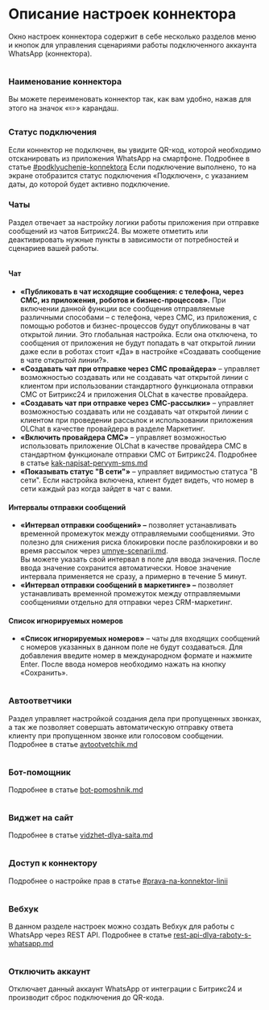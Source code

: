 # Описание настроек коннектора

Окно настроек коннектора содержит в себе несколько разделов меню и кнопок для управления сценариями работы подключенного аккаунта WhatsApp (коннектора).

<figure><img src="../../.gitbook/assets/image (19).png" alt=""><figcaption></figcaption></figure>

### **Наименование коннектора**

Вы можете переименовать коннектор так, как вам удобно, нажав для этого на значок «✏️» карандаш.

### **Статус подключения**

Если коннектор не подключен, вы увидите QR-код, которой необходимо отсканировать из приложения WhatsApp на смартфоне. Подробнее в статье [#podklyuchenie-konnektora](../podklyuchenie-konnektora.md#podklyuchenie-konnektora "mention") Если подключение выполнено, то на экране отобразится статус подключения «Подключен», с указанием даты, до которой будет активно подключение.

### Чаты

Раздел отвечает за настройку логики работы приложения при отправке сообщений из чатов Битрикс24. Вы можете отметить или деактивировать нужные пункты в зависимости от потребностей и сценариев вашей работы.

<figure><img src="../../.gitbook/assets/image (20).png" alt=""><figcaption></figcaption></figure>

#### Чат

* **«Публиковать в чат исходящие сообщения: с телефона, через СМС, из приложения, роботов и бизнес-процессов».** При включении данной функции все сообщения отправляемые различными способами – с телефона, через СМС, из приложения, с помощью роботов и бизнес-процессов будут опубликованы в чат открытой линии. Это глобальная настройка. Если она отключена, то сообщения от приложения не будут попадать в чат открытой линии даже если в роботах стоит «Да» в настройке «Создавать сообщение в чате открытой линии?».
* **«Создавать чат при отправке через СМС провайдера»** – управляет возможностью создавать или не создавать чат открытой линии с клиентом при использовании стандартного функционала отправки СМС от Битрикс24 и приложения OLChat в качестве провайдера.
* **«Создавать чат при отправке через СМС-рассылки»** – управляет возможностью создавать или не создавать чат открытой линии с клиентом при проведении рассылок и использовании приложения OLChat в качестве провайдера в разделе Маркетинг.
* **«Включить провайдера СМС»** – управляет возможностью использовать приложение OLChat в качестве провайдера СМС в стандартном функционале отправки СМС от Битрикс24. Подробнее в статье [kak-napisat-pervym-sms.md](../../ispolzovanie/poluchenie-i-otpravka-soobshenii/kak-napisat-pervym-sms.md "mention")
* **«Показывать статус "В сети"»** – управляет видимостью статуса "В сети". Если настройка включена, клиент будет видеть, что номер в сети каждый раз когда зайдет в чат с вами.

#### Интервалы отправки сообщений

* **«Интервал отправки сообщений» –** позволяет устанавливать временной промежуток между отправляемыми сообщениями. Это полезно для снижения риска блокировки после разблокировки и во время рассылок через [umnye-scenarii.md](../../roboty-i-aktiviti/umnye-scenarii.md "mention").\
  Вы можете указать свой интервал в поле для ввода значения. После ввода значение сохранится автоматически. Новое значение интервала применяется не сразу, а примерно в течение 5 минут.
* **«Интервал отправки сообщений в маркетинге» –** позволяет устанавливать временной промежуток между отправляемыми сообщениями отдельно для отправки через CRM-маркетинг.

#### Список игнорируемых номеров

* **«Список игнорируемых номеров»** – чаты для входящих сообщений с номеров указанных в данном поле не будут создаваться. Для добавления введите номер в международном формате и нажмите Enter. После ввода номеров необходимо нажать на кнопку «Сохранить».

<figure><img src="../../.gitbook/assets/image (21).png" alt=""><figcaption></figcaption></figure>

### Автоответчики

Раздел управляет настройкой создания дела при пропущенных звонках, а так же позволяет совершать автоматическую отправку ответа клиенту при пропущенном звонке или голосовом сообщении. Подробнее в статье [avtootvetchik.md](../../avtootvetchik.md "mention")

<figure><img src="../../.gitbook/assets/image (22).png" alt=""><figcaption></figcaption></figure>

### Бот-помощник

Подробнее в статье [bot-pomoshnik.md](../../bot-pomoshnik.md "mention")

<figure><img src="../../.gitbook/assets/image (23).png" alt=""><figcaption></figcaption></figure>

### **Виджет на сайт**

Подробнее в статье [vidzhet-dlya-saita.md](../../vidzhet-dlya-saita.md "mention")

<figure><img src="../../.gitbook/assets/image (24).png" alt=""><figcaption></figcaption></figure>

### **Доступ к коннектору**

Подробнее  о настройке прав в статье [#prava-na-konnektor-linii](../nastroika-prav-dlya-raboty-s-prilozheniem-olchat.md#prava-na-konnektor-linii "mention")

<figure><img src="../../.gitbook/assets/image (25).png" alt=""><figcaption></figcaption></figure>

### Вебхук

В данном разделе настроек можно создать Вебхук для работы с WhatsApp через REST API. Подробнее в статье [rest-api-dlya-raboty-s-whatsapp.md](../../ispolzovanie/rest-api-dlya-raboty-s-whatsapp.md "mention")

<figure><img src="../../.gitbook/assets/image (26).png" alt=""><figcaption></figcaption></figure>

### Отключить аккаунт

Отключает данный аккаунт WhatsApp от интеграции с Битрикс24 и производит сброс подключения до QR-кода.
